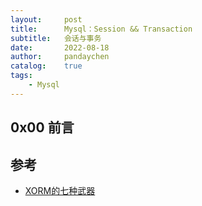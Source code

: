 ```yaml
---
layout:     post
title:      Mysql：Session && Transaction
subtitle:   会话与事务
date:       2022-08-18
author:     pandaychen
catalog:    true
tags:
    - Mysql
---
```



##  0x00    前言






##  参考
-   [XORM的七种武器](https://xorm.io/zh/blog/xorm%E7%9A%84%E4%B8%83%E7%A7%8D%E6%AD%A6%E5%99%A8/)